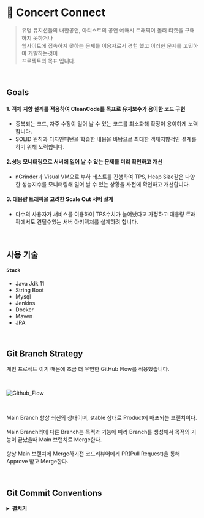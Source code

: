 # :pushpin: Concert Connect

> 유명 뮤지션들의 내한공연, 아티스트의 공연 예매시 트래픽이 몰려 티켓을 구매 하지 못하거나<br>
웹사이트에 접속하지 못하는 문제를 이용자로서 경험 했고 이러한 문제를 고민하여 개발하는것이<br>
프로젝트의 목표 입니다.
  
</br>

## Goals
#### 1. 객체 지향 설계를 적용하여 CleanCode를 목표로 유지보수가 용이한 코드 구현

 - 중복되는 코드, 자주 수정이 일어 날 수 있는 코드를 최소화해 확장이 용이하게 노력합니다.
 - SOLID 원칙과 디자인패턴을 학습한 내용을 바탕으로 최대한 객체지향적인 설계를 하기 위해 노력합니다.

#### 2.성능 모니터링으로 서버에 일어 날 수 있는 문제를 미리 확인하고 개선   
  - nGrinder과 Visual VM으로 부하 테스트를 진행하여 TPS, Heap Size같은 다양한 성능지수를 모니터링해 일어 날 수 있는 상황을 사전에
    확인하고 개선합니다.
    
#### 3. 대용량 트래픽을 고려한 Scale Out 서버 설계
  - 다수의 사용자가 서비스를 이용하여 TPS수치가 늘어났다고 가정하고 대용량 트래픽에서도 견딜수있는 서버 아키택처를 설계하려 합니다.

</br>

## 사용 기술
#### `Stack`
  - Java Jdk 11
  - String Boot  
  - Mysql
  - Jenkins
  - Docker
  - Maven
  - JPA
</br>

## Git Branch Strategy
개인 프로젝트 이기 때문에 조금 더 유연한 GitHub Flow를 적용했습니다.

<br>

![Github_Flow](https://github.com/HeesuYeo/Concert_Connect/assets/118063903/4dda59db-a3f4-49ff-a055-6910fb5bf04c)

<br>

Main Branch 항상 최신의 상태이며, stable 상태로 Product에 배포되는 브랜치이다.<br>
<br>
Main Branch외에 다른 Branch는 목적과 기능에 따라 Branch를 생성해서 목적의 기능이 끝났을때 Main 브랜치로 Merge한다.<br>
<br>
항상 Main 브랜치에 Merge하기전 코드리뷰어에게 PR(Pull Request)을 통해 Approve 받고 Merge한다.
<br>


</br>

## Git Commit Conventions
<details>
<summary><b>펼치기</b></summary>
<div markdown="1">

### Git Commit Conventions 구조

EX)  <br>
Feat: "로그인 기능 구현"

OAUTH2 기능 추가구현

Resolves: #123 <br>
Ref: #456 <br>
Related to: #48, #45

### Commit Type
타입은 태그와 제목으로 구성, 태그는 영어로 쓰되 첫 문자는 대문자. <br>

EX)  <br>

Feat : 새로운 기능 추가 <br>
Fix : 버그 수정 <br>
Docs : 문서 수정 <br>
Style : 코드 포맷팅, 세미콜론 누락, 코드 변경이 없는 경우 <br>
Refactor : 코드 리펙토링 <br>
Test : 테스트 코드, 리펙토링 테스트 코드 추가 <br>
Chore : 빌드 업무 수정, 패키지 매니저 수정 <br>

###  Subject
제목은 최대 50글자가 넘지 않도록 하고 마침표 및 특수기호는 사용하지 않는다. <br>
영문으로 표기하는 경우 동사(원형)를 가장 앞에 두고 첫 글자는 대문자로 표기한다.(과거 시제를 사용하지 않는다.) <br>
제목은 개조식 구문으로 작성한다. --> 완전한 서술형 문장이 아니라, 간결하고 요점적인 서술을 의미. <br>

EX)  <br>
* Fixed --> Fix
* Added --> Add
* Modified --> Modify

###  Body
본문은 다음의 규칙을 지킨다. <br>

본문은 한 줄 당 72자 내로 작성한다. <br>
본문 내용은 양에 구애받지 않고 최대한 상세히 작성한다. <br>
본문 내용은 어떻게 변경했는지 보다 무엇을 변경했는지 또는 왜 변경했는지를 설명한다. <br>

 ### footer
꼬릿말은 다음의 규칙을 지킨다. <br>

꼬리말은 optional이고 이슈 트래커 ID를 작성한다. <br>
꼬리말은 "유형: #이슈 번호" 형식으로 사용한다. <br>
여러 개의 이슈 번호를 적을 때는 쉼표(,)로 구분한다. <br>
이슈 트래커 유형은 다음 중 하나를 사용한다. <br>

- Fixes: 이슈 수정중 (아직 해결되지 않은 경우)
- Resolves: 이슈를 해결했을 때 사용
- Ref: 참고할 이슈가 있을 때 사용
- Related to: 해당 커밋에 관련된 이슈번호 (아직 해결되지 않은 경우)
ex) Fixes: #45 Related to: #34, #23 <br>


</div>
</details>


</br>







 



 
